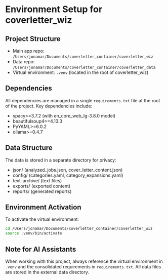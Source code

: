# Environment Setup for coverletter_wiz

## Project Structure
- Main app repo: `/Users/jonamar/Documents/coverletter_container/coverletter_wiz`
- Data repo: `/Users/jonamar/Documents/coverletter_container/coverletter_data`
- Virtual environment: `.venv` (located in the root of coverletter_wiz)

## Dependencies
All dependencies are managed in a single `requirements.txt` file at the root of the project.
Key dependencies include:
- spacy>=3.7.2 (with en_core_web_lg-3.8.0 model)
- beautifulsoup4>=4.13.3
- PyYAML>=6.0.2
- ollama>=0.4.7

## Data Structure
The data is stored in a separate directory for privacy:
- json/ (analyzed_jobs.json, cover_letter_content.json)
- config/ (categories.yaml, category_expansions.yaml)
- text-archive/ (text files)
- exports/ (exported content)
- reports/ (generated reports)

## Environment Activation
To activate the virtual environment:
```bash
cd /Users/jonamar/Documents/coverletter_container/coverletter_wiz
source .venv/bin/activate
```

## Note for AI Assistants
When working with this project, always reference the virtual environment in `.venv` and the consolidated requirements in `requirements.txt`. All data files are stored in the external data directory.

